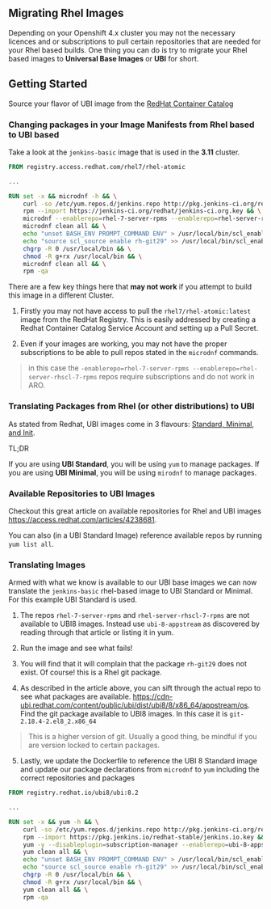 ## Migrating Rhel Images

Depending on your Openshift 4.x cluster you may not the necessary licences and or subscriptions to pull certain repositories that are needed for your
Rhel based builds. One thing you can do is try to migrate your Rhel based images to __Universal Base Images__ or __UBI__ for short. 


## Getting Started

Source your flavor of UBI image from the [RedHat Container Catalog](https://catalog.redhat.com/software/container-stacks/detail/5ec53f50ef29fd35586d9a56)

### Changing packages in your Image Manifests from Rhel based to UBI based

Take a look at the `jenkins-basic` image that is used in the __3.11__ cluster. 

```Dockerfile
FROM registry.access.redhat.com/rhel7/rhel-atomic

...

RUN set -x && microdnf -h && \
    curl -so /etc/yum.repos.d/jenkins.repo http://pkg.jenkins-ci.org/redhat-stable/jenkins.repo && \
    rpm --import https://jenkins-ci.org/redhat/jenkins-ci.org.key && \
    microdnf --enablerepo=rhel-7-server-rpms --enablerepo=rhel-server-rhscl-7-rpms --enablerepo=jenkins install which gpg java-1.8.0-openjdk-devel shadow-utils "jenkins-$JENKINS_VERSION" zip unzip bzip2 rsync elfutils rh-git29 --nodocs && \
    microdnf clean all && \
    echo "unset BASH_ENV PROMPT_COMMAND ENV" > /usr/local/bin/scl_enable && \
    echo "source scl_source enable rh-git29" >> /usr/local/bin/scl_enable && \
    chgrp -R 0 /usr/local/bin && \
    chmod -R g+rx /usr/local/bin && \
    microdnf clean all && \
    rpm -qa
```

There are a few key things here that __may not work__ if you attempt to build this image in a different Cluster. 

1. Firstly you may not have access to pull the `rhel7/rhel-atomic:latest` image from the RedHat Registry. This is easily addressed by creating a Redhat Container Catalog
Service Account and setting up a Pull Secret. 

2. Even if your images are working, you may not have the proper subscriptions to be able to pull repos stated in the `microdnf` commands. 
> in this case the `-enablerepo=rhel-7-server-rpms --enablerepo=rhel-server-rhscl-7-rpms` repos require subscriptions and do not work in ARO.

### Translating Packages from Rhel (or other distributions) to UBI

As stated from Redhat, UBI images come in 3 flavours: [Standard, Minimal, and Init](https://access.redhat.com/documentation/en-us/red_hat_enterprise_linux/8/html-single/building_running_and_managing_containers/index#what_are_red_hat_base_images).

TL;DR

If you are using __UBI Standard__, you will be using `yum` to manage packages.
If you are using __UBI Minimal__, you will be using `mirodnf` to manage packages. 


### Available Repositories to UBI Images

Checkout this great article on available repositories for Rhel and UBI images https://access.redhat.com/articles/4238681.

You can also (in a UBI Standard Image) reference available repos by running `yum list all`. 

### Translating Images

Armed with what we know is available to our UBI base images we can now translate the `jenkins-basic` rhel-based image to UBI Standard or Minimal. For this example UBI Standard is used. 


1. The repos `rhel-7-server-rpms` and `rhel-server-rhscl-7-rpms` are not available to UBI8 images. Instead use `ubi-8-appstream` as discovered by reading through that article or listing it in yum.

2. Run the image and see what fails!

3. You will find that it will complain that the package `rh-git29` does not exist. Of course! this is a Rhel git package.

4. As described in the article above, you can sift through the actual repo to see what packages are available. https://cdn-ubi.redhat.com/content/public/ubi/dist/ubi8/8/x86_64/appstream/os. Find the git package available to UBI8 images. In this case it is `git-2.18.4-2.el8_2.x86_64` 

> This is a higher version of git. Usually a good thing, be mindful if you are version locked to certain packages.

5. Lastly, we update the Dockerfile to reference the UBI 8 Standard image and update our package declarations from `microdnf` to `yum` including the correct repositories and packages

```Dockerfile
FROM registry.redhat.io/ubi8/ubi:8.2

...

RUN set -x && yum -h && \
    curl -so /etc/yum.repos.d/jenkins.repo http://pkg.jenkins-ci.org/redhat-stable/jenkins.repo && \
    rpm --import https://pkg.jenkins.io/redhat-stable/jenkins.io.key && \
    yum -y --disableplugin=subscription-manager --enablerepo=ubi-8-appstream --enablerepo=jenkins install which gpg java-1.8.0-openjdk-devel shadow-utils "jenkins-$JENKINS_VERSION" zip unzip bzip2 rsync elfutils git-2.18.4-2.el8_2.x86_64 --nodocs && \
    yum clean all && \
    echo "unset BASH_ENV PROMPT_COMMAND ENV" > /usr/local/bin/scl_enable && \
    echo "source scl_source enable rh-git29" >> /usr/local/bin/scl_enable && \
    chgrp -R 0 /usr/local/bin && \
    chmod -R g+rx /usr/local/bin && \
    yum clean all && \
    rpm -qa
 ```






